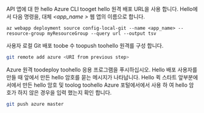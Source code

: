 API 앱에 대 한 hello Azure CLI tooget hello 원격 배포 URL을 사용 합니다. Hello에서 다음 명령을, 대체  *\<app_name >* 웹 앱의 이름으로 합니다.

```azurecli-interactive
az webapp deployment source config-local-git --name <app_name> --resource-group myResourceGroup --query url --output tsv
```

사용자 로컬 Git 배포 toobe 수 toopush toohello 원격를 구성 합니다.

```bash
git remote add azure <URI from previous step>
```

Azure 원격 toodeploy toohello 응용 프로그램을 푸시하십시오. Hello 배포 사용자를 만들 때 앞에서 만든 hello 암호를 묻는 메시지가 나타납니다. Hello 퀵 스타트 앞부분에서에서 만든 hello 암호 및 toolog toohello Azure 포털에서에서 사용 하 여 hello 암호가 하지 않은 경우을 입력 했는지 확인 합니다.

```bash
git push azure master
```
